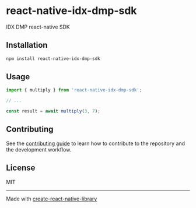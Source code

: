 # react-native-idx-dmp-sdk

IDX DMP react-native SDK

## Installation

```sh
npm install react-native-idx-dmp-sdk
```

## Usage

```js
import { multiply } from 'react-native-idx-dmp-sdk';

// ...

const result = await multiply(3, 7);
```

## Contributing

See the [contributing guide](CONTRIBUTING.md) to learn how to contribute to the repository and the development workflow.

## License

MIT

---

Made with [create-react-native-library](https://github.com/callstack/react-native-builder-bob)
